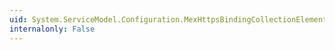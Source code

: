 ```yaml
---
uid: System.ServiceModel.Configuration.MexHttpsBindingCollectionElement.GetDefault
internalonly: False
---
```

